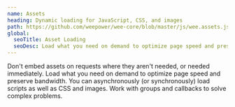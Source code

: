 ```yaml
---
name: Assets
heading: Dynamic loading for JavaScript, CSS, and images
path: https://github.com/weepower/wee-core/blob/master/js/wee.assets.js
global:
  seoTitle: Asset Loading
  seoDesc: Load what you need on demand to optimize page speed and preserve bandwidth with Wee's asset loader.
---
```


Don't embed assets on requests where they aren't needed, or needed immediately. Load what you need on demand to optimize page speed and preserve bandwidth. You can asynchronously (or synchronously) load scripts as well as CSS and images. Work with groups and callbacks to solve complex problems.